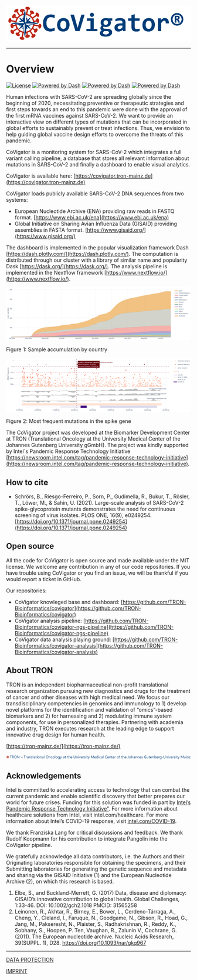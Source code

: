 ![CoVigator logo](_static/figures/CoVigator_logo_txt_reg_no_bg.png "CoVigator logo")

-----------------

# Overview

[![License](https://img.shields.io/badge/license-MIT-green)](https://opensource.org/licenses/MIT)
[![Powered by Dash](https://img.shields.io/badge/powered%20by-Dash-orange.svg?style=flat&colorA=E1523D&colorB=007D8A)](https://dash.plotly.com/)
[![Powered by Dash](https://img.shields.io/badge/powered%20by-Dask-orange.svg?style=flat&colorA=E1523D&colorB=007D8A)](https://dask.org/)
[![Powered by Dash](https://img.shields.io/badge/powered%20by-Nextflow-orange.svg?style=flat&colorA=E1523D&colorB=007D8A)](https://nextflow.io/)

Human infections with SARS-CoV-2 are spreading globally since the beginning of 2020, necessitating preventive or 
therapeutic strategies and first steps towards an end to this pandemic were done with the approval of the first mRNA 
vaccines against SARS-CoV-2. We want to provide an interactive view on different types of mutations that can be 
incorporated in global efforts to sustainably prevent or treat infections. Thus, we envision to help guiding global 
vaccine design efforts to overcome the threats of this pandemic.

CoVigator is a monitoring system for SARS-CoV-2 which integrates a full variant calling pipeline, 
a database that stores all relevant information about mutations in SARS-CoV-2 and finally a dashboard to enable 
visual analytics. 

CoVigator is available here: [https://covigator.tron-mainz.de](https://covigator.tron-mainz.de)

CoVigator loads publicly available SARS-CoV-2 DNA sequences from two systems:

* European Nucleotide Archive (ENA) providing raw reads in FASTQ format. [https://www.ebi.ac.uk/ena](https://www.ebi.ac.uk/ena)
* Global Initiative on Sharing Avian Influenza Data (GISAID) providing assemblies in FASTA format. [https://www.gisaid.org/](https://www.gisaid.org/)

The dashboard is implemented in the popular visualization framework Dash [https://dash.plotly.com/](https://dash.plotly.com/). 
The computation is distributed through our cluster with a library of similar name and popularity Dask [https://dask.org/](https://dask.org/).
The analysis pipeline is implemented in the Nextflow framework [https://www.nextflow.io/](https://www.nextflow.io/).

![CoVigator sample accumulation](_static/figures/screenshot_01_01_samples.png)

Figure 1: Sample accumulation by country

![CoVigator gene S view](_static/figures/screenshot_gene_view.png)

Figure 2: Most frequent mutations in the spike gene


The CoVigator project was developed at the Biomarker Development Center at 
TRON (Translational Oncology at the University Medical Center of the Johannes Gutenberg University gGmbH). 
The project was kindly supported by Intel´s Pandemic Response Technology Initiative 
[https://newsroom.intel.com/tag/pandemic-response-technology-initiative](https://newsroom.intel.com/tag/pandemic-response-technology-initiative).

## How to cite

* Schrörs, B., Riesgo-Ferreiro, P., Sorn, P., Gudimella, R., Bukur, T., Rösler, T., Löwer, M., & Sahin, U. (2021). 
  Large-scale analysis of SARS-CoV-2 spike-glycoprotein mutants demonstrates the need for continuous screening of virus 
  isolates. PLOS ONE, 16(9), e0249254. [https://doi.org/10.1371/journal.pone.0249254](https://doi.org/10.1371/journal.pone.0249254)

## Open source

All the code for CoVigator is open source and made available under the MIT license. 
We welcome any contribution in any of our code repositories. If you have trouble using CoVigator or you find an issue, 
we will be thankful if you would report a ticket in GitHub.

Our repositories:
* CoVigator knowleged base and dashboard: [https://github.com/TRON-Bioinformatics/covigator](https://github.com/TRON-Bioinformatics/covigator)
* CoVigator analysis pipeline: [https://github.com/TRON-Bioinformatics/covigator-ngs-pipeline](https://github.com/TRON-Bioinformatics/covigator-ngs-pipeline)
* CoVigator data analysis playing ground: [https://github.com/TRON-Bioinformatics/covigator-analysis](https://github.com/TRON-Bioinformatics/covigator-analysis)

## About TRON

TRON is an independent biopharmaceutical non-profit translational research organization pursuing 
new diagnostics and drugs for the treatment of cancer and other diseases with high medical need. 
We focus our transdisciplinary competencies in genomics and immunology to 1) develop novel platforms for the 
identification and validation of “omics”-based biomarkers and 2) for harnessing and 2) modulating immune system 
components, for use in personalized therapies. 
Partnering with academia and industry, TRON executes research at the leading edge to support innovative drug design 
for human health.

[https://tron-mainz.de/](https://tron-mainz.de/)

![TRON logo](_static/figures/tron_logo_no_bg.png "TRON logo")

## Acknowledgements

Intel is committed to accelerating access to technology that can combat the current pandemic and enable scientific 
discovery that better prepares our world for future crises. Funding for this solution was funded in part by
[Intel’s Pandemic Response Technology Initiative"](https://newsroom.intel.com/news/intel-commits-technology-response-combat-coronavirus/). 
For more information about healthcare solutions from Intel, visit intel.com/healthcare. 
For more information about Intel’s COVID-19 response, visit 
[intel.com/COVID-19](https://www.intel.com/content/www/us/en/corporate-responsibility/covid-19-response.html).

We thank Franziska Lang for critical discussions and feedback. We thank Rudolf Koopmann for his contribution to 
integrate Pangolin into the CoVigator pipeline.

We gratefully acknowledge all data contributors, i.e. the Authors and their Originating laboratories responsible for 
obtaining the specimens, and their Submitting laboratories for generating the genetic sequence and metadata and sharing 
via the GISAID Initiative (1) and the European Nucleotide Archive (2), on which this research is based.

1) Elbe, S., and Buckland-Merrett, G. (2017) Data, disease and diplomacy: GISAID’s innovative contribution to global 
   health. Global Challenges, 1:33-46. DOI: 10.1002/gch2.1018 PMCID: 31565258
2) Leinonen, R., Akhtar, R., Birney, E., Bower, L., Cerdeno-Tárraga, A., Cheng, Y., Cleland, I., Faruque, N., 
   Goodgame, N., Gibson, R., Hoad, G., Jang, M., Pakseresht, N., Plaister, S., Radhakrishnan, R., Reddy, K., 
   Sobhany, S., Hoopen, P. Ten, Vaughan, R., Zalunin V., Cochrane, G. (2011). The European nucleotide archive. 
   Nucleic Acids Research, 39(SUPPL. 1), D28. https://doi.org/10.1093/nar/gkq967


------------------------

[DATA PROTECTION](href="https://tron-mainz.de/data-protection/)

[IMPRINT](https://tron-mainz.de/imprint/)
